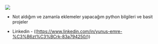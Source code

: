 ![](https://www.logicraysacademy.com/blog/wp-content/uploads/2020/04/python-programming.png)

- Not aldığım ve zamanla eklemeler yapacağım python bilgileri ve basit projeler

- Linkedin - ((https://www.linkedin.com/in/yunus-emre-%C3%B6zt%C3%BCrk-83a794250/)) 




